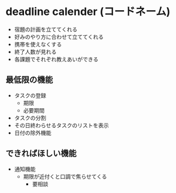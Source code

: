# deadline calender \(コードネーム\)

* 宿題の計画を立ててくれる
* 好みのやり方に合わせて立ててくれる
* 携帯を使えなくする
* 終了人数が見れる
* 各課題でそれぞれ教えあいができる


## 最低限の機能

* タスクの登録
  * 期限
  * 必要期間
* タスクの分割
* その日終わらせるタスクのリストを表示
* 日付の除外機能

## できればほしい機能

* 通知機能
  * 期限が近付くと口調で焦らせてくる
    * 要相談